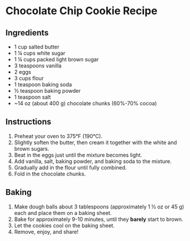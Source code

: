 # Chocolate Chip Cookie Recipe

## Ingredients
- 1 cup salted butter
- 1 ¼ cups white sugar
- 1 ¼ cups packed light brown sugar
- 3 teaspoons vanilla
- 2 eggs
- 3 cups flour
- 1 teaspoon baking soda
- ½ teaspoon baking powder
- 1 teaspoon salt
- ~14 oz (about 400 g) chocolate chunks (60%-70% cocoa)

## Instructions
1. Preheat your oven to 375°F (190°C).
2. Slightly soften the butter, then cream it together with the white and brown sugars.
3. Beat in the eggs just until the mixture becomes light.
4. Add vanilla, salt, baking powder, and baking soda to the mixture.
5. Gradually add in the flour until fully combined.
6. Fold in the chocolate chunks.

## Baking
1. Make dough balls about 3 tablespoons (approximately 1 ½ oz or 45 g) each and place them on a baking sheet.
2. Bake for approximately 9-10 minutes, until they **barely** start to brown.
3. Let the cookies cool on the baking sheet.
4. Remove, enjoy, and share!

